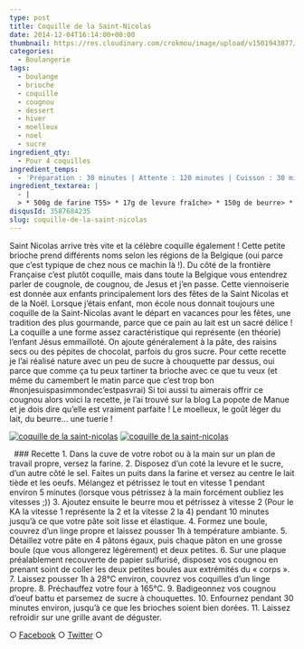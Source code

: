 ```yaml
---
type: post
title: Coquille de la Saint-Nicolas
date: 2014-12-04T16:14:00+00:00
thumbnail: https://res.cloudinary.com/crokmou/image/upload/v1501943877/cougnou-couque-saint-nicolas-recette-blog-crokmou.jpg
categories: 
  - Boulangerie
tags: 
  - boulange
  - brioche
  - coquille
  - cougnou
  - dessert
  - hiver
  - moelleux
  - noel
  - sucre
ingredient_qty: 
  - Pour 4 coquilles
ingredient_temps: 
  - 'Préparation : 30 minutes | Attente : 120 minutes | Cuisson : 30 minutes'
ingredient_textarea: |
  - |
  > * 500g de farine T55> * 17g de levure fraîche> * 150g de beurre> * 180g de lait> * 100g de sucre> * 2 oeufs> * 7g de sel> * un oeuf pour la dorure> * sucre à chouquettes
disqusId: 3587684235
slug: coquille-de-la-saint-nicolas
---
```


Saint Nicolas arrive très vite et la célèbre coquille également ! Cette petite brioche prend différents noms selon les régions de la Belgique (oui parce que c’est typique de chez nous ce machin là !). Du côté de la frontière Française c’est plutôt coquille, mais dans toute la Belgique vous entendrez parler de cougnole, de cougnou, de Jesus et j’en passe. Cette viennoiserie est donnée aux enfants principalement lors des fêtes de la Saint Nicolas et de la Noël. Lorsque j’étais enfant, mon école nous donnait toujours une coquille de la Saint-Nicolas avant le départ en vacances pour les fêtes, une tradition des plus gourmande, parce que ce pain au lait est un sacré délice ! La coquille a une forme assez caractéristique qui représente (en théorie) l’enfant Jésus emmailloté. On ajoute généralement à la pâte, des raisins secs ou des pépites de chocolat, parfois du gros sucre. Pour cette recette je l’ai réalisé nature avec un peu de sucre à chouquette par dessus, oui parce que comme ça tu peux tartiner ta brioche avec ce que tu veux (et même du camembert le matin parce que c’est trop bon #nonjesuispasimmondec’estpasvrai) Si toi aussi tu aimerais offrir ce cougnou alors voici la recette, je l’ai trouvé sur la blog La popote de Manue et je dois dire qu’elle est vraiment parfaite ! Le moelleux, le goût léger du lait, du beurre… une tuerie !  

[![coquille de la saint-nicolas](http://www.crokmou.com/wp-content/uploads/2015/03/cougnou-couque-saint-nicolas-recette-blog-crokmou-1.jpg)](http://www.crokmou.com/wp-content/uploads/2015/03/cougnou-couque-saint-nicolas-recette-blog-crokmou-1.jpg) [![coquille de la saint-nicolas](http://www.crokmou.com/wp-content/uploads/2015/03/cougnou-couque-saint-nicolas-recette-blog-crokmou-2.jpg)](http://www.crokmou.com/wp-content/uploads/2015/03/cougnou-couque-saint-nicolas-recette-blog-crokmou-2.jpg)

  ### Recette 1\. Dans la cuve de votre robot ou à la main sur un plan de travail propre, versez la farine. 2\. Disposez d’un coté la levure et le sucre, d’un autre côté le sel. Faites un puits dans la farine et versez au centre le lait tiède et les oeufs. Mélangez et pétrissez le tout en vitesse 1 pendant environ 5 minutes (lorsque vous pétrissez à la main forcément oubliez les vitesses ;)) 3\. Ajoutez ensuite le beurre mou et pétrissez à vitesse 2 (Pour le KA la vitesse 1 représente la 2 et la vitesse 2 la 4) pendant 10 minutes jusqu’à ce que votre pâte soit lisse et élastique. 4\. Formez une boule, couvrez d’un linge propre et laissez pousser 1h à température ambiante. 5\. Détaillez votre pâte en 4 pâtons égaux, puis chaque pâton en une grosse boule (que vous allongerez légèrement) et deux petites. 6\. Sur une plaque préalablement recouverte de papier sulfurisé, disposez vos cougnou en prenant soint de coller les deux petites boules aux extrémités du « corps ». 7\. Laissez pousser 1h à 28°C environ, couvrez vos coquilles d’un linge propre. 8\. Préchauffez votre four à 165°C. 9\. Badigeonnez vos cougnou d’oeuf battu et parsemez de sucre à chouquettes. 10\. Enfournez pendant 30 minutes environ, jusqu’à ce que les brioches soient bien dorées. 11\. Laissez refroidir sur une grille avant de déguster.  

○ [Facebook](https://www.facebook.com/crokmou.blog "Facebook") ○ [Twitter](https://twitter.com/Crokmou "Twitter") ○